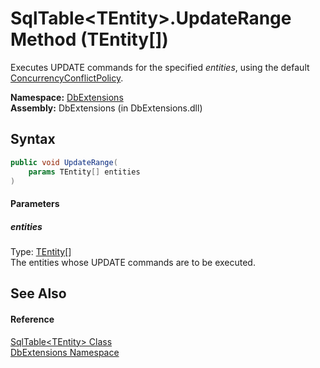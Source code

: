 SqlTable&lt;TEntity>.UpdateRange Method (TEntity[])
===================================================
Executes UPDATE commands for the specified *entities*, using the default [ConcurrencyConflictPolicy][1].

**Namespace:** [DbExtensions][2]  
**Assembly:** DbExtensions (in DbExtensions.dll)

Syntax
------

```csharp
public void UpdateRange(
	params TEntity[] entities
)
```

#### Parameters

##### *entities*
Type: [TEntity][3][]  
The entities whose UPDATE commands are to be executed.


See Also
--------

#### Reference
[SqlTable&lt;TEntity> Class][3]  
[DbExtensions Namespace][2]  

[1]: ../ConcurrencyConflictPolicy/README.md
[2]: ../README.md
[3]: README.md